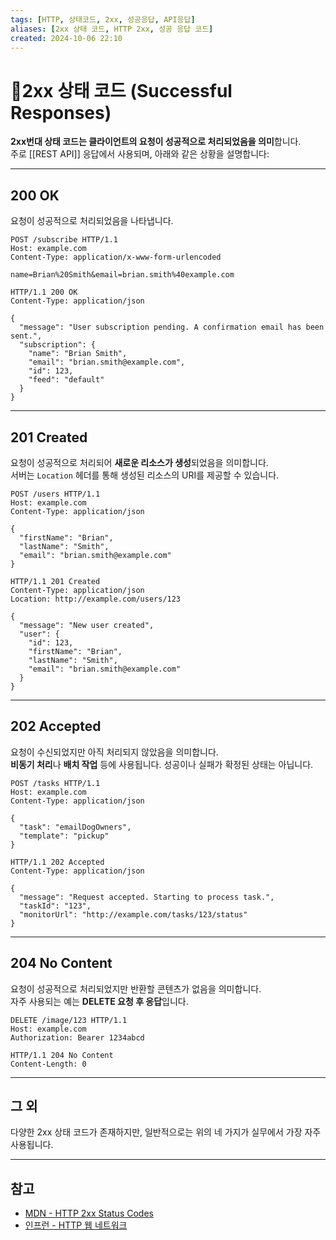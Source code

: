```yaml
---
tags: [HTTP, 상태코드, 2xx, 성공응답, API응답]
aliases: [2xx 상태 코드, HTTP 2xx, 성공 응답 코드]
created: 2024-10-06 22:10
---
```


# 📘2xx 상태 코드 (Successful Responses)

**2xx번대 상태 코드는 클라이언트의 요청이 성공적으로 처리되었음을 의미**합니다.  
주로 [[REST API]] 응답에서 사용되며, 아래와 같은 상황을 설명합니다:

---

## 200 OK

요청이 성공적으로 처리되었음을 나타냅니다.

```http
POST /subscribe HTTP/1.1
Host: example.com
Content-Type: application/x-www-form-urlencoded

name=Brian%20Smith&email=brian.smith%40example.com
```

```http
HTTP/1.1 200 OK
Content-Type: application/json

{
  "message": "User subscription pending. A confirmation email has been sent.",
  "subscription": {
    "name": "Brian Smith",
    "email": "brian.smith@example.com",
    "id": 123,
    "feed": "default"
  }
}
```

---

## 201 Created

요청이 성공적으로 처리되어 **새로운 리소스가 생성**되었음을 의미합니다.  
서버는 `Location` 헤더를 통해 생성된 리소스의 URI를 제공할 수 있습니다.

```http
POST /users HTTP/1.1
Host: example.com
Content-Type: application/json

{
  "firstName": "Brian",
  "lastName": "Smith",
  "email": "brian.smith@example.com"
}
```

```http
HTTP/1.1 201 Created
Content-Type: application/json
Location: http://example.com/users/123

{
  "message": "New user created",
  "user": {
    "id": 123,
    "firstName": "Brian",
    "lastName": "Smith",
    "email": "brian.smith@example.com"
  }
}
```

---

## 202 Accepted

요청이 수신되었지만 아직 처리되지 않았음을 의미합니다.  
**비동기 처리**나 **배치 작업** 등에 사용됩니다. 성공이나 실패가 확정된 상태는 아닙니다.

```http
POST /tasks HTTP/1.1
Host: example.com
Content-Type: application/json

{
  "task": "emailDogOwners",
  "template": "pickup"
}
```

```http
HTTP/1.1 202 Accepted
Content-Type: application/json

{
  "message": "Request accepted. Starting to process task.",
  "taskId": "123",
  "monitorUrl": "http://example.com/tasks/123/status"
}
```

---

## 204 No Content

요청이 성공적으로 처리되었지만 반환할 콘텐츠가 없음을 의미합니다.  
자주 사용되는 예는 **DELETE 요청 후 응답**입니다.

```http
DELETE /image/123 HTTP/1.1
Host: example.com
Authorization: Bearer 1234abcd
```

```http
HTTP/1.1 204 No Content
Content-Length: 0
```

---

## 그 외

다양한 2xx 상태 코드가 존재하지만, 일반적으로는 위의 네 가지가 실무에서 가장 자주 사용됩니다.

---

## 참고

- [MDN - HTTP 2xx Status Codes](https://developer.mozilla.org/en-US/docs/Web/HTTP/Status/200)
- [인프런 - HTTP 웹 네트워크](https://www.inflearn.com/course/http-웹-네트워크)
